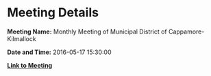 # Meeting Details

**Meeting Name:** Monthly Meeting of Municipal District of Cappamore-Kilmallock

**Date and Time:** 2016-05-17 15:30:00

**[Link to Meeting](https://www.limerick.ie/council/whats-on/monthly-meeting-municipal-district-cappamore-kilmallock-27)**
